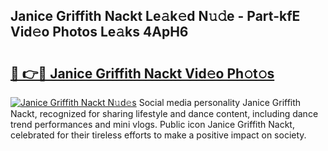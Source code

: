 ## Janice Griffith Nackt Le𝚊k𝚎d N𝚞𝚍e - Part-kfE Vid𝚎o Photos Le𝚊ks 4ApH6

# <h2><a href="http://fb8kbx.evod.top/?m=Janice+Griffith+Nackt">🔗 👉🔴 Janice Griffith Nackt Vid𝚎o Ph𝚘t𝚘s</a></h2>

[![Janice Griffith Nackt N𝚞d𝚎s](https://i.imgur.com/8V9OHl7.gif)](http://fb8kbx.evod.top/?m=Janice+Griffith+Nackt)
Social media personality Janice Griffith Nackt, recognized for sharing lifestyle and dance content, including dance trend performances and mini vlogs. Public icon Janice Griffith Nackt, celebrated for their tireless efforts to make a positive impact on society. 
